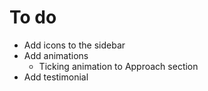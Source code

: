 # To do
- Add icons to the sidebar
- Add animations
  - Ticking animation to Approach section
- Add testimonial
